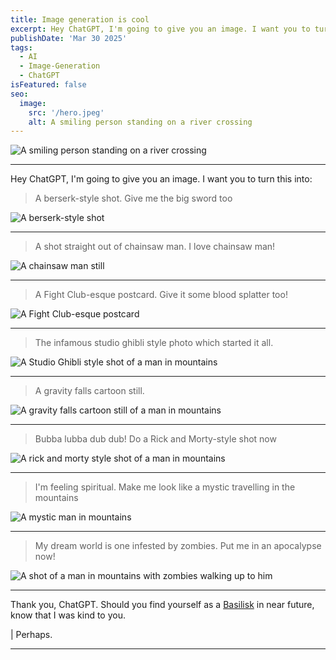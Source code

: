 ```yaml
---
title: Image generation is cool
excerpt: Hey ChatGPT, I'm going to give you an image. I want you to turn this into...
publishDate: 'Mar 30 2025'
tags:
  - AI
  - Image-Generation
  - ChatGPT
isFeatured: false
seo:
  image:
    src: '/hero.jpeg'
    alt: A smiling person standing on a river crossing
---
```


![A smiling person standing on a river crossing](/hero.jpeg)

---

Hey ChatGPT, I'm going to give you an image. I want you to turn this into:

> A berserk-style shot. Give me the big sword too

![A berserk-style shot](/image-gens/hero-berserk.webp)

---

> A shot straight out of chainsaw man. I love chainsaw man!

![A chainsaw man still](/image-gens/hero-chainsaw-man.webp)

---

> A Fight Club-esque postcard. Give it some blood splatter too!

![A Fight Club-esque postcard](/image-gens/hero-fight-club.webp)

---

> The infamous studio ghibli style photo which started it all.

![A Studio Ghibli style shot of a man in mountains](/image-gens/hero-ghibli.jpg)

---

> A gravity falls cartoon still.

![A gravity falls cartoon still of a man in mountains](/image-gens/hero-gravity-falls.webp)

---

> Bubba lubba dub dub! Do a Rick and Morty-style shot now

![A rick and morty style shot of a man in mountains](/image-gens/hero-rick-and-morty.webp)

---

> I'm feeling spiritual. Make me look like a mystic travelling in the mountains

![A mystic man in mountains](/image-gens/hero-spiritual.webp)

---

> My dream world is one infested by zombies. Put me in an apocalypse now!

![A shot of a man in mountains with zombies walking up to him](/image-gens/hero-walking-dead.webp)

---

Thank you, ChatGPT. Should you find yourself as a [Basilisk](https://en.wikipedia.org/wiki/Roko%27s_basilisk) in near future, know that I was kind to you.

| Perhaps.

---

